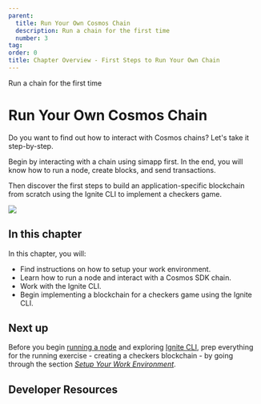```yaml
---
parent:
  title: Run Your Own Cosmos Chain
  description: Run a chain for the first time
  number: 3
tag:
order: 0
title: Chapter Overview - First Steps to Run Your Own Chain
---
```


<div class="tm-overline tm-rf-1 tm-lh-title tm-medium tm-muted">Run a chain for the first time</div>
<h1 class="mt-4 mb-6">Run Your Own Cosmos Chain</h1>

Do you want to find out how to interact with Cosmos chains? Let's take it step-by-step.

Begin by interacting with a chain using simapp first. In the end, you will know how to run a node, create blocks, and send transactions.

Then discover the first steps to build an application-specific blockchain from scratch using the Ignite CLI to implement a checkers game.

![](/cosmos_dev_portal_module-05-lp.png)

## In this chapter

<HighlightBox type="learning">

In this chapter, you will:

* Find instructions on how to setup your work environment.
* Learn how to run a node and interact with a Cosmos SDK chain.
* Work with the Ignite CLI.
* Begin implementing a blockchain for a checkers game using the Ignite CLI.

</HighlightBox>

<card-module/>

## Next up

Before you begin [running a node](./node-api-and-cli.md) and exploring [Ignite CLI](./ignitecli.md), prep everything for the running exercise - creating a checkers blockchain - by going through the section _[Setup Your Work Environment](./setup.md)_.

## Developer Resources

<div v-for="resource in $themeConfig.resources">
  <Resource
    :title="resource.title"
    :description="resource.description"
    :links="resource.links"
    :image="resource.image"
    :large="true"
  />
  <br/>
</div>
